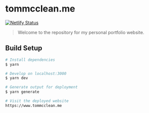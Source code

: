 # tommcclean.me
[![Netlify Status](https://api.netlify.com/api/v1/badges/71c77455-133e-467c-9cf9-c10d57b6ddbb/deploy-status)](https://app.netlify.com/sites/tommccleanme/deploys)
> Welcome to the repository for my personal portfolio website.

## Build Setup

``` bash
# Install dependencies
$ yarn

# Develop on localhost:3000
$ yarn dev

# Generate output for deployment
$ yarn generate

# Visit the deployed website
https://www.tommcclean.me

